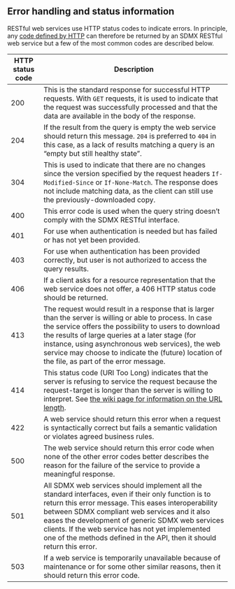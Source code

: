 ## Error handling and status information

RESTful web services use HTTP status codes to indicate errors. In principle, any [code defined by HTTP](https://en.wikipedia.org/wiki/List_of_HTTP_status_codes) can therefore be returned by an SDMX RESTful web service but a few of the most common codes are described below.

HTTP status code | Description
---|---
200 | This is the standard response for successful HTTP requests. With `GET` requests, it is used to indicate that the request was successfully processed and that the data are available in the body of the response.
204 | If the result from the query is empty the web service should return this message. `204` is preferred to `404` in this case, as a lack of results matching a query is an “empty but still healthy state”.
304 | This is used to indicate that there are no changes since the version specified by the request headers `If-Modified-Since` or `If-None-Match`. The response does not include matching data, as the client can still use the previously-downloaded copy.
400 | This error code is used when the query string doesn’t comply with the SDMX RESTful interface.
401 | For use when authentication is needed but has failed or has not yet been provided.
403 | For use when authentication has been provided correctly, but user is not authorized to access the query results.
406 | If a client asks for a resource representation that the web service does not offer, a 406 HTTP status code should be returned.
413 | The request would result in a response that is larger than the server is willing or able to process. In case the service offers the possibility to users to download the results of large queries at a later stage (for instance, using asynchronous web services), the web service may choose to indicate the (future) location of the file, as part of the error message.
414 | This status code (URI Too Long) indicates that the server is refusing to service the request because the request-target is longer than the server is willing to interpret. See [the wiki page for information on the URL length](https://github.com/sdmx-twg/sdmx-rest/wiki/URL-length-in-REST).
422 | A web service should return this error when a request is syntactically correct but fails a semantic validation or violates agreed business rules.
500 | The web service should return this error code when none of the other error codes better describes the reason for the failure of the service to provide a meaningful response.
501 | All SDMX web services should implement all the standard interfaces, even if their only function is to return this error message. This eases interoperability between SDMX compliant web services and it also eases the development of generic SDMX web services clients. If the web service has not yet implemented one of the methods defined in the API, then it should return this error.
503 | If a web service is temporarily unavailable because of maintenance or for some other similar reasons, then it should return this error code.
